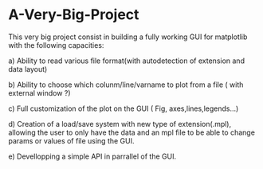 # A-Very-Big-Project

This very big project consist in building a fully working GUI for matplotlib with the following capacities:

a) Ability to read various file format(with autodetection of extension and data layout)

b) Ability to choose which colunm/line/varname to plot from a file ( with external window ?)

c) Full customization of the plot on the GUI ( Fig, axes,lines,legends...)

d) Creation of a load/save system with new type of extension(.mpl), allowing the user to only have the data and an mpl file to be able to change params or values of file using the GUI.

e) Devellopping a simple API in parrallel of the GUI.
 
